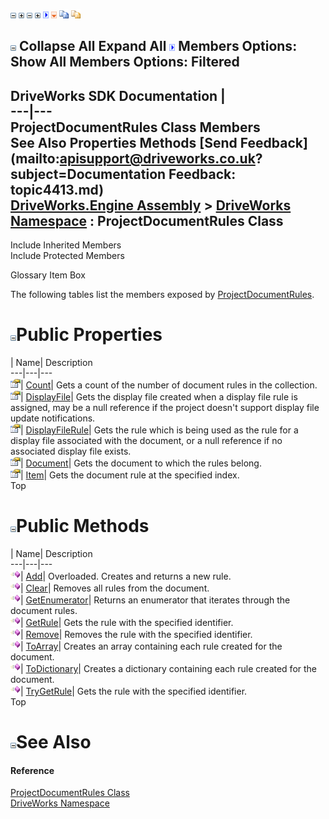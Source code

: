 ![](dotnetimages/collapse.gif) ![](dotnetimages/expand.gif) ![](dotnetimages/collapse.gif) ![](dotnetimages/expand.gif) ![](dotnetimages/drpdown.gif) ![](dotnetimages/drpdown_orange.gif) ![](dotnetimages/copycode.gif) ![](dotnetimages/copycodeHighlight.gif)

![](dotnetimages/collapse.gif) Collapse All Expand All ![](dotnetimages/drpdown.gif) Members Options: Show All  Members Options: Filtered   
---  
DriveWorks SDK Documentation  |   
---|---  
ProjectDocumentRules Class Members   
See Also Properties Methods [Send Feedback](mailto:apisupport@driveworks.co.uk?subject=Documentation Feedback: topic4413.md)  
[DriveWorks.Engine Assembly](topic2156.md) > [DriveWorks Namespace](topic2159.md) : ProjectDocumentRules Class  
---  
  
Include Inherited Members    
Include Protected Members  


Glossary Item Box

The following tables list the members exposed by [ProjectDocumentRules](topic4413.md).

# ![](dotnetimages/collapse.gif)Public Properties

| Name| Description  
---|---|---  
![Public Property](dotnetimages/publicProperty.gif)| [Count](topic4429.md)| Gets a count of the number of document rules in the collection.   
![Public Property](dotnetimages/publicProperty.gif)| [DisplayFile](topic4430.md)| Gets the display file created when a display file rule is assigned, may be a null reference if the project doesn't support display file update notifications.   
![Public Property](dotnetimages/publicProperty.gif)| [DisplayFileRule](topic4431.md)| Gets the rule which is being used as the rule for a display file associated with the document, or a null reference if no associated display file exists.   
![Public Property](dotnetimages/publicProperty.gif)| [Document](topic4432.md)| Gets the document to which the rules belong.   
![Public Property](dotnetimages/publicProperty.gif)| [Item](topic4433.md)| Gets the document rule at the specified index.   
Top

# ![](dotnetimages/collapse.gif)Public Methods

| Name| Description  
---|---|---  
![Public Method](dotnetimages/publicMethod.gif)| [Add](topic4419.md)| Overloaded. Creates and returns a new rule.   
![Public Method](dotnetimages/publicMethod.gif)| [Clear](topic4422.md)| Removes all rules from the document.   
![Public Method](dotnetimages/publicMethod.gif)| [GetEnumerator](topic4423.md)| Returns an enumerator that iterates through the document rules.   
![Public Method](dotnetimages/publicMethod.gif)| [GetRule](topic4424.md)| Gets the rule with the specified identifier.   
![Public Method](dotnetimages/publicMethod.gif)| [Remove](topic4425.md)| Removes the rule with the specified identifier.   
![Public Method](dotnetimages/publicMethod.gif)| [ToArray](topic4426.md)| Creates an array containing each rule created for the document.   
![Public Method](dotnetimages/publicMethod.gif)| [ToDictionary](topic4427.md)| Creates a dictionary containing each rule created for the document.   
![Public Method](dotnetimages/publicMethod.gif)| [TryGetRule](topic4428.md)| Gets the rule with the specified identifier.   
Top

# ![](dotnetimages/collapse.gif)See Also

#### Reference

[ProjectDocumentRules Class](topic4413.md)   
[DriveWorks Namespace](topic2159.md)


